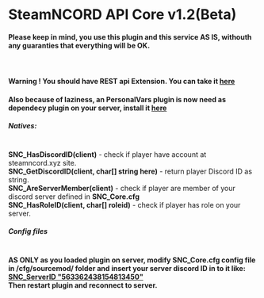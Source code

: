 # SteamNCORD API Core v1.2(Beta)
<h4></b>Please keep in mind, you use this plugin and this service AS IS, withouth any guaranties that everything will be OK.</b></h4><br>
<h4 color=red>Warning ! You should have REST api Extension. You can take it <a href="https://forums.alliedmods.net/showthread.php?t=298024">here</a> </h4>
<h4 color=red>Also because of laziness, an PersonalVars plugin is now need as dependecy plugin on your server, install it <a href="https://github.com/Tetragromaton/SM-pVars">here</a> </h4>
<h5>Natives:</h5><br>
 <b>SNC_HasDiscordID(client)</b> - check if player have account at steamncord.xyz site.<br>
  <b>SNC_GetDiscordID(client, char[] string here)</b> - return player Discord ID as string.<br>
  <b>SNC_AreServerMember(client)</b> - check if player are member of your discord server defined in <b>SNC_Core.cfg</b><br>
  <b>SNC_HasRoleID(client, char[] roleid)</b> - check if player has role on your server.<br>
<h5>Config files</h5><br>
<b>AS ONLY as you loaded plugin on server, modify SNC_Core.cfg config file in /cfg/sourcemod/ folder and insert your server discord ID in to it like: <u>SNC_ServerID "563362438154813450"</u><br> Then restart plugin and reconnect to server.
 

